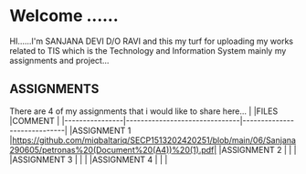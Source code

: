 # Welcome ......

HI......I'm SANJANA DEVI D/O RAVI and this my turf for uploading my works related to TIS which is the Technology and Information System mainly my assignments and project...

## ASSIGNMENTS

There are 4 of my assignments that i would like to share here...
|                |FILES                          |COMMENT                      |
|----------------|-------------------------------|-----------------------------|
|ASSIGNMENT 1    |https://github.com/miqbaltariq/SECP1513202420251/blob/main/06/Sanjana290605/petronas%20(Document%20(A4))%20(1).pdf|
|ASSIGNMENT 2    |                               |                             |
|ASSIGNMENT 3    |                               |                             |
|ASSIGNMENT 4    |                               |                             |

